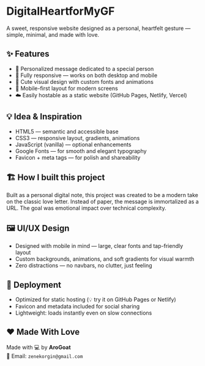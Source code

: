 # DigitalHeartforMyGF

A sweet, responsive website designed as a personal, heartfelt gesture — simple, minimal, and made with love.

## ✨ Features

- 💌 Personalized message dedicated to a special person
- 🌸 Fully responsive — works on both desktop and mobile 
- 🎨 Cute visual design with custom fonts and animations 
- 📱 Mobile-first layout for modern screens
- ☁️ Easily hostable as a static website (GitHub Pages, Netlify, Vercel) 

## 💡 Idea & Inspiration

- HTML5 — semantic and accessible base
- CSS3 — responsive layout, gradients, animations 
- JavaScript (vanilla) — optional enhancements 
- Google Fonts — for smooth and elegant typography 
- Favicon + meta tags — for polish and shareability

## 🏗️ How I built this project

Built as a personal digital note, this project was created to be a modern take on the classic love letter. Instead of paper, the message is immortalized as a URL. The goal was emotional impact over technical complexity.

## 🖼️ UI/UX Design

- Designed with mobile in mind — large, clear fonts and tap-friendly layout
- Custom backgrounds, animations, and soft gradients for visual warmth
- Zero distractions — no navbars, no clutter, just feeling

## 🚀 Deployment

- Optimized for static hosting (💡 try it on GitHub Pages or Netlify) 
- Favicon and metadata included for social sharing 
- Lightweight: loads instantly even on slow connections

## ❤️ Made With Love

Made with 💻 by **AroGoat**  
📧 Email: `zenekorgin@gmail.com`

